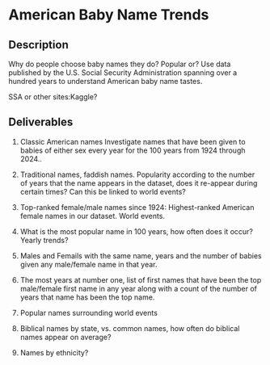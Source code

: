# American Baby Name Trends

## Description 

Why do people choose baby names they do?  Popular or?
Use data published by the U.S. Social Security Administration spanning over a hundred years to understand American baby name tastes.


SSA or other sites:Kaggle?


## Deliverables
1. Classic American names
	Investigate names that have been given to babies of either sex every year for the 100 years from 1924 through 2024..

2. Traditional names, faddish names.  Popularity according to the number of years that the name appears in the dataset, does it re-appear during certain times?  Can this be linked to world events?

3. Top-ranked female/male names since 1924:  Highest-ranked American female names in our dataset.  World events.

4. What is the most popular name in 100 years, how often does it occur?  Yearly trends?

6. Males and Femails with the same name, years and the number of babies given any male/female name in that year.

7. The most years at number one, list of first names that have been the top male/female first name in any year along with a count of the number of years that name has been the top name.

9.  Popular names surrounding world events

10.  Biblical names by state, vs. common names, how often do biblical names appear on average?

11.  Names by ethnicity?